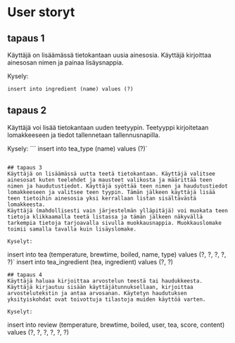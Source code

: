 # User storyt
## tapaus 1
Käyttäjä on lisäämässä tietokantaan uusia ainesosia. Käyttäjä kirjoittaa ainesosan nimen ja painaa lisäysnappia.

Kysely:

```
insert into ingredient (name) values (?)
```

## tapaus 2
Käyttäjä voi lisää tietokantaan uuden teetyypin. Teetyyppi kirjoitetaan lomakkeeseen ja tiedot tallennetaan tallennusnapilla.

Kysely: ```
insert into tea_type (name)
 values (?)`
 ```

## tapaus 3
Käyttäjä on lisäämässä uutta teetä tietokantaan. Käyttäjä valitsee ainesosat kuten teelehdet ja mausteet valikosta ja määrittää teen nimen ja haudutustiedot. Käyttäjä syöttää teen nimen ja haudutustiedot lomakkeeseen ja valitsee teen tyypin. Tämän jälkeen käyttäjä lisää teen tietoihin ainesosia yksi kerrallaan listan sisältävästä lomakkeesta. 
Käyttäjä (mahdollisesti vain järjestelmän ylläpitäjä) voi muokata teen tietoja klikkaamalla teetä listassa ja tämän jälkeen näkyvällä tarkempia tietoja tarjoavalla sivulla muokkausnappia. Muokkauslomake toimii samalla tavalla kuin lisäyslomake.

Kyselyt:

```
insert into tea (temperature, brewtime, boiled, name, type)
  values (?, ?, ?, ?, ?)`
insert into tea_ingredient (tea, ingredient)
  values (?, ?)
```
## tapaus 4
Käyttäjä haluaa kirjoittaa arvostelun teestä tai haudukkeesta. Käyttäjä kirjautuu sisään käyttäjätunnuksellaan, kirjoittaa arvostelutekstin ja antaa arvosanan. Käytetyn haudutuksen yksityiskohdat ovat toivottuja tilastoja muiden käyttöä varten.

Kyselyt:
```
insert into review (temperature, brewtime, boiled, user, tea, score, content)
  values (?, ?, ?, ?, ?, ?)
```
